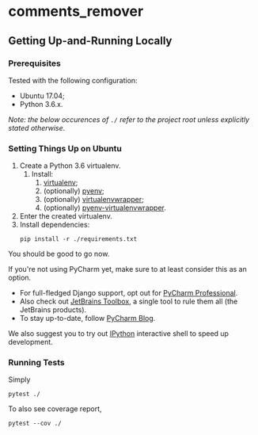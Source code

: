 # comments_remover



## Getting Up-and-Running Locally


### Prerequisites

Tested with the following configuration:

* Ubuntu 17.04;
* Python 3.6.x.

*Note: the below occurences of *`./`* refer to the project root unless explicitly stated otherwise*. 


### Setting Things Up on Ubuntu

1. Create a Python 3.6 virtualenv.
    1. Install:
        1. [virtualenv](https://virtualenv.pypa.io/en/stable/);
        1. (optionally) [pyenv](https://github.com/pyenv/pyenv);
        1. (optionally) [virtualenvwrapper](https://virtualenvwrapper.readthedocs.io/en/stable/);
        1. (optionally) [pyenv-virtualenvwrapper](https://github.com/pyenv/pyenv-virtualenvwrapper).
1. Enter the created virtualenv.
1. Install dependencies:
    ```shell
    pip install -r ./requirements.txt
    ```
    
You should be good to go now.

If you're not using PyCharm yet, make sure to at least consider this as an option.

* For full-fledged Django support, opt out for [PyCharm Professional](https://www.jetbrains.com/pycharm/).
* Also check out [JetBrains Toolbox](https://www.jetbrains.com/toolbox/), a single tool to rule them all (the JetBrains products).
* To stay up-to-date, follow [PyCharm Blog](https://blog.jetbrains.com/pycharm/). 

We also suggest you to try out [IPython](https://ipython.org/) interactive shell to speed up development.


### Running Tests

Simply
```shell
pytest ./
```

To also see coverage report,
```shell
pytest --cov ./
```

